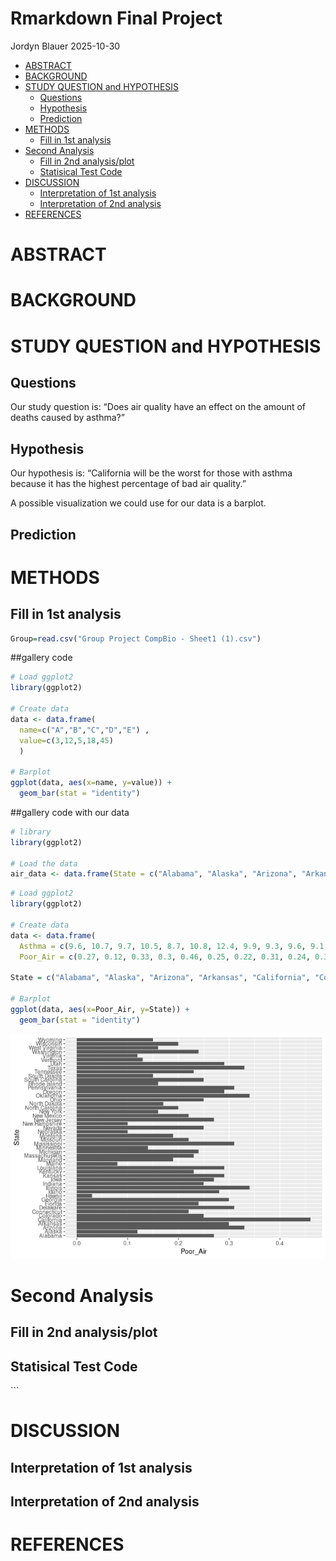 Rmarkdown Final Project
================
Jordyn Blauer
2025-10-30

- [ABSTRACT](#abstract)
- [BACKGROUND](#background)
- [STUDY QUESTION and HYPOTHESIS](#study-question-and-hypothesis)
  - [Questions](#questions)
  - [Hypothesis](#hypothesis)
  - [Prediction](#prediction)
- [METHODS](#methods)
  - [Fill in 1st analysis](#fill-in-1st-analysis)
- [Second Analysis](#second-analysis)
  - [Fill in 2nd analysis/plot](#fill-in-2nd-analysisplot)
  - [Statisical Test Code](#statisical-test-code)
- [DISCUSSION](#discussion)
  - [Interpretation of 1st analysis](#interpretation-of-1st-analysis)
  - [Interpretation of 2nd analysis](#interpretation-of-2nd-analysis)
- [REFERENCES](#references)

# ABSTRACT

# BACKGROUND

# STUDY QUESTION and HYPOTHESIS

## Questions

Our study question is: “Does air quality have an effect on the amount of
deaths caused by asthma?”

## Hypothesis

Our hypothesis is: “California will be the worst for those with asthma
because it has the highest percentage of bad air quality.”

A possible visualization we could use for our data is a barplot.

## Prediction

# METHODS

## Fill in 1st analysis

``` r
Group=read.csv("Group Project CompBio - Sheet1 (1).csv")
```

\##gallery code

``` r
# Load ggplot2
library(ggplot2)

# Create data
data <- data.frame(
  name=c("A","B","C","D","E") ,  
  value=c(3,12,5,18,45)
  )

# Barplot
ggplot(data, aes(x=name, y=value)) + 
  geom_bar(stat = "identity")
```

\##gallery code with our data

``` r
# library
library(ggplot2)
 
# Load the data
air_data <- data.frame(State = c("Alabama", "Alaska", "Arizona", "Arkansas", "California", "Colorado", "Connecticut", "Delaware", "Florida", "Georgia", "Hawaii", "Idaho", "Illinois", "Indiana", "Iowa", "Kansas", "Kentucky", "Louisiana", "Maine", "Maryland", "Massachusetts", "Michigan", "Minnesota", "Mississippi", "Missouri", "Montana", "Nebraska", "Nevada", "New Hampshire", "New Jersey", "New Mexico", "New York", "North Carolina", "North Dakota", "Ohio", "Oklahoma", "Oregon", "Pennsylvania", "Rhode Island", "South Carolina", "South Dakota", "Tennessee", "Texas", "Utah", "Vermont", "Virginia", "Washington", "West Virginia", "Wisconsin", "Wyoming"))
```

``` r
# Load ggplot2
library(ggplot2)

# Create data
data <- data.frame(
  Asthma = c(9.6, 10.7, 9.7, 10.5, 8.7, 10.8, 12.4, 9.9, 9.3, 9.6, 9.1, 11.1, 8.7, 11, 9.7, 10.7, 10.8, 10, 13.1, 10.4, 11.3, 11.9, 9.9, 9.4, 10.4, 11.7, 8.1, 10.1, 13.1, 8.9, 10.4, 10.3, 9.2, 10.4, 11.4, 12.3, 11.5, 10.1, 13.3, 9, 8.3, 11.7, 7.9, 11, 12.9, 9.9, 10.9, 12.9, 10.9, 10.5), 
  Poor_Air = c(0.27, 0.12, 0.33, 0.3, 0.46, 0.25, 0.22, 0.31, 0.24, 0.3, 0.03, 0.28, 0.34, 0.25, 0.27, 0.29, 0.23, 0.29, 0.08, 0.19, 0.23, 0.24, 0.14, 0.31, 0.22, 0.19, 0.1, 0.25, 0.1, 0.27, 0.22, 0.16, 0.2, 0.17, 0.25, 0.34, 0.29, 0.31, 0.16, 0.25, 0.15, 0.23, 0.33, 0.29, 0.13, 0.12, 0.24, 0.16, 0.2, 0.15))

State = c("Alabama", "Alaska", "Arizona", "Arkansas", "California", "Colorado", "Connecticut", "Delaware", "Florida", "Georgia", "Hawaii", "Idaho", "Illinois", "Indiana", "Iowa", "Kansas", "Kentucky", "Louisiana", "Maine", "Maryland", "Massachusetts", "Michigan", "Minnesota", "Mississippi", "Missouri", "Montana", "Nebraska", "Nevada", "New Hampshire", "New Jersey", "New Mexico", "New York", "North Carolina", "North Dakota", "Ohio", "Oklahoma", "Oregon", "Pennsylvania", "Rhode Island", "South Carolina", "South Dakota", "Tennessee", "Texas", "Utah", "Vermont", "Virginia", "Washington", "West Virginia", "Wisconsin", "Wyoming")

# Barplot
ggplot(data, aes(x=Poor_Air, y=State)) + 
  geom_bar(stat = "identity")
```

![](Rmarkdown-Final-Project_files/figure-gfm/unnamed-chunk-4-1.png)<!-- -->

# Second Analysis

## Fill in 2nd analysis/plot

## Statisical Test Code

\`\`\`

# DISCUSSION

## Interpretation of 1st analysis

## Interpretation of 2nd analysis

# REFERENCES
